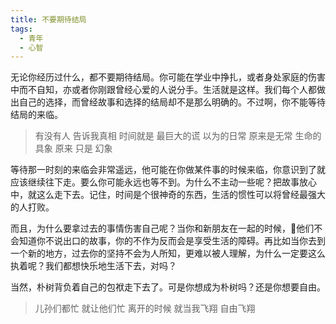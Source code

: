 ```yaml
---
title: 不要期待结局
tags:
  - 青年
  - 心智
---
```


无论你经历过什么，都不要期待结局。你可能在学业中挣扎，或者身处家庭的伤害中而不自知，亦或者你刚跟曾经心爱的人说分手。生活就是这样。我们每个人都做出自己的选择，而曾经故事和选择的结局却不是那么明确的。不过啊，你不能等待结局的来临。

> 有没有人 告诉我真相
> 时间就是 最巨大的谎
> 以为的日常 原来是无常
> 生命的具象 原来 只是 幻象

等待那一时刻的来临会非常遥远，他可能在你做某件事的时候来临，你意识到了就应该继续往下走。要么你可能永远也等不到。为什么不主动一些呢？把故事放心中，就这么走下去。记住，时间是个很神奇的东西，生活的惯性可以将曾经最强大的人打败。

而且，为什么要拿过去的事情伤害自己呢？当你和新朋友在一起的时候，他们不会知道你不说出口的故事，你的不作为反而会是享受生活的障碍。再比如当你去到一个新的地方，过去你的坚持不会为人所知，更难以被人理解，为什么一定要这么执着呢？我们都想快乐地生活下去，对吗？

当然，朴树背负着自己的包袱走下去了。可是你想成为朴树吗？还是你想要自由。

> 儿孙们都忙 就让他们忙
> 离开的时候 就当我飞翔
> 自由飞翔
